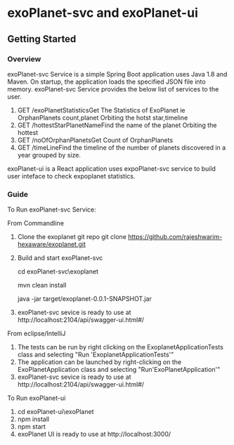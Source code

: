 # exoPlanet-svc and exoPlanet-ui
## Getting Started
### Overview
exoPlanet-svc Service is a simple Spring Boot application uses Java 1.8 and Maven. On startup, the application loads the specified JSON file into memory.
exoPlanet-svc Service provides the below list of services to the user.
1.  GET /exoPlanetStatisticsGet The Statistics of ExoPlanet ie OrphanPlanets count,planet Orbiting the hotst star,timeline
2.  GET /hottestStarPlanetNameFind the name of the planet Orbiting the hottest
3.  GET /noOfOrphanPlanetsGet Count of OrphanPlanets
4.  GET /timeLineFind the timeline of the number of planets discovered in a year grouped by size.

exoPlanet-ui is a React application uses expoPlanet-svc service to build user inteface to check expoplanet statistics.

### Guide
To Run exoPlanet-svc Service:

From Commandline
1.  Clone the exoplanet git repo
    git clone https://github.com/rajeshwarim-hexaware/exoplanet.git
2. Build and start exoPlanet-svc

    cd exoPlanet-svc\exoplanet 
    
    mvn clean install
    
    java -jar target/exoplanet-0.0.1-SNAPSHOT.jar
    
 3. exoPlanet-svc sevice is ready to use at http://localhost:2104/api/swagger-ui.html#/
 
 From eclipse/IntelliJ
 1. The tests can be run by right clicking on the ExoplanetApplicationTests class and selecting "Run 'ExoplanetApplicationTests'"
 2. The application can be launched by right-clicking on the ExoPlanetApplication class and selecting "Run'ExoPlanetApplication'"
 3. exoPlanet-svc sevice is ready to use at http://localhost:2104/api/swagger-ui.html#/
 
 To Run exoPlanet-ui
 1. cd exoPlanet-ui\exoPlanet
 2. npm install
 3. npm start
 4. exoPlanet UI is ready to use at http://localhost:3000/
